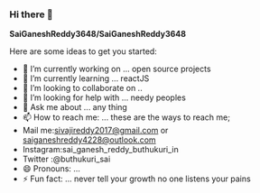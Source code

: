 ### Hi there 👋


**SaiGaneshReddy3648/SaiGaneshReddy3648** 

Here are some ideas to get you started:

- 🔭 I’m currently working on ... open source projects
- 🌱 I’m currently learning ... reactJS
- 👯 I’m looking to collaborate on ..
- 🤔 I’m looking for help with ... needy peoples
- 💬 Ask me about ... any thing
- 📫 How to reach me: ... these are the ways to reach me; 
- Mail me:sivajireddy2017@gmail.com or saiganeshreddy4228@outlook.com
- Instagram:sai_ganesh_reddy_buthukuri_in
- Twitter :@buthukuri_sai
- 😄 Pronouns: ...
- ⚡ Fun fact: ... never tell your growth no one listens your pains

